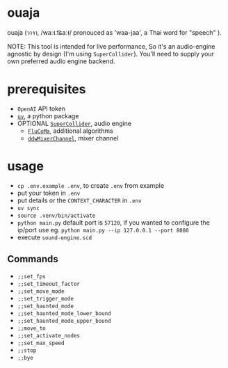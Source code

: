 # ouaja

ouaja (วาจา, /waː˧.t͡ɕaː˧/ pronouced as 'waa-jaa', a Thai word for "speech" ).


NOTE: This tool is intended for live performance, So it's an audio-engine agnostic by design (I'm using `SuperCollider`). You'll need to supply your own preferred audio engine backend.

# prerequisites
- `OpenAI` API token
- [`uv`](https://docs.astral.sh/uv/getting-started/installation/), a python package
- OPTIONAL [`SuperCollider`](https://supercollider.github.io/), audio engine
  - [`FluCoMa`](https://github.com/flucoma/flucoma-sc), additional algorithms 
  - [`ddwMixerChannel`](https://github.com/jamshark70/ddwMixerChannel), mixer channel

# usage

- `cp .env.example .env`, to create `.env` from example
- put your token in `.env`
- put details or the `CONTEXT_CHARACTER` in `.env`
- `uv sync`
- `source .venv/bin/activate`
- `python main.py` default port is `57120`, if you wanted to configure the ip/port use eg. `python main.py --ip 127.0.0.1 --port 8080`
- execute `sound-engine.scd`

## Commands

- `;;set_fps`
- `;;set_timeout_factor`
- `;;set_move_mode`
- `;;set_trigger_mode`
- `;;set_haunted_mode`
- `;;set_haunted_mode_lower_bound`
- `;;set_haunted_mode_upper_bound`
- `;;move_to`
- `;;set_activate_nodes`
- `;;set_max_speed`
- `;;stop`
- `;;bye`
